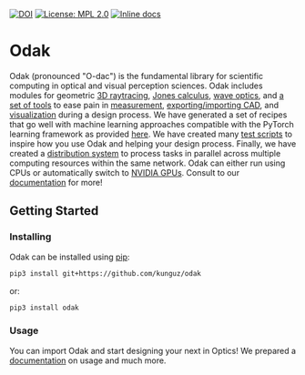 [![DOI](https://zenodo.org/badge/3987171.svg)](https://zenodo.org/badge/latestdoi/3987171) [![License: MPL 2.0](https://img.shields.io/badge/License-MPL%202.0-brightgreen.svg)](https://opensource.org/licenses/MPL-2.0) [![Inline docs](https://img.shields.io/readthedocs/odak)](https://kunguz.github.io/odak/)

# Odak
Odak (pronounced "O-dac") is the fundamental library for scientific computing in optical and visual perception sciences.
Odak includes modules for geometric [3D raytracing](odak/raytracing/), [Jones calculus](odak/jones), [wave optics](odak/wave), and [a set of tools](odak/tools) to ease pain in [measurement](odak/measurement), [exporting/importing CAD](odak/tools/asset.py), and [visualization](odak/visualize) during a design process. 
We have generated a set of recipes that go well with machine learning approaches compatible with the PyTorch learning framework as provided [here](odak/learn). 
We have created many [test scripts](test/) to inspire how you use Odak and helping your design process. 
Finally, we have created a [distribution system](odak/manager) to process tasks in parallel across multiple computing resources within the same network. 
Odak can either run using CPUs or automatically switch to [NVIDIA GPUs](odak/__init__.py#L8).
Consult to our [documentation](https://kunguz.github.io/odak) for more!

## Getting Started

### Installing
Odak can be installed using [pip](https://pypi.org/project/pip):

```bash
pip3 install git+https://github.com/kunguz/odak
```

or:

```bash
pip3 install odak
```

### Usage
You can import Odak and start designing your next in Optics! 
We prepared a [documentation](https://kunguz.github.io/odak) on usage and much more.
